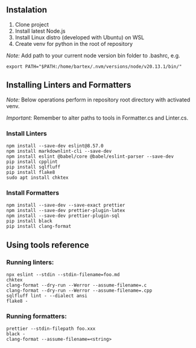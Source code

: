 ## Instalation
1. Clone project
2. Install latest Node.js
3. Install Linux distro (developed with Ubuntu) on WSL
4. Create venv for python in the root of repository

*Note:* Add path to your current node version bin folder to .bashrc, e.g. 
```
export PATH="$PATH:/home/bartex/.nvm/versions/node/v20.13.1/bin/"
```
## Installing Linters and Formatters
*Note:* Below operations perform in repository root directory with activated venv.

*Important:* Remember to alter paths to tools in Formatter.cs and Linter.cs. 

### Install Linters
   
```
npm install --save-dev eslint@8.57.0
npm install markdownlint-cli --save-dev
npm install eslint @babel/core @babel/eslint-parser --save-dev
pip install cpplint
pip install sqlfluff
pip install flake8
sudo apt install chktex
```

### Install Formatters
```
npm install --save-dev --save-exact prettier
npm install --save-dev prettier-plugin-latex
npm install --save-dev prettier-plugin-sql
pip install black
pip install clang-format
```
## Using tools reference 

### Running linters:
```
npx eslint --stdin --stdin-filename=foo.md
chktex
clang-format --dry-run --Werror --assume-filename=.c
clang-format --dry-run --Werror --assume-filename=.cpp
sqlfluff lint - --dialect ansi
flake8 -
```

### Running formatters:
```
prettier --stdin-filepath foo.xxx
black -
clang-format --assume-filename=<string> 
```
